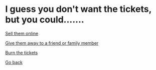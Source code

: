 # I guess you don't want the tickets, but you could.......     
[Sell them online](decline/Sell.md)   

[Give them away to a friend or family member](decline/GiveAway.md)

[Burn the tickets](Burn.md)    

[Go back](../home.md)



